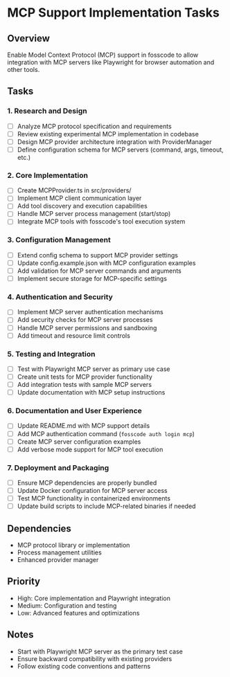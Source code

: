 # MCP Support Implementation Tasks

## Overview
Enable Model Context Protocol (MCP) support in fosscode to allow integration with MCP servers like Playwright for browser automation and other tools.

## Tasks

### 1. Research and Design
- [ ] Analyze MCP protocol specification and requirements
- [ ] Review existing experimental MCP implementation in codebase
- [ ] Design MCP provider architecture integration with ProviderManager
- [ ] Define configuration schema for MCP servers (command, args, timeout, etc.)

### 2. Core Implementation
- [ ] Create MCPProvider.ts in src/providers/
- [ ] Implement MCP client communication layer
- [ ] Add tool discovery and execution capabilities
- [ ] Handle MCP server process management (start/stop)
- [ ] Integrate MCP tools with fosscode's tool execution system

### 3. Configuration Management
- [ ] Extend config schema to support MCP provider settings
- [ ] Update config.example.json with MCP configuration examples
- [ ] Add validation for MCP server commands and arguments
- [ ] Implement secure storage for MCP-specific settings

### 4. Authentication and Security
- [ ] Implement MCP server authentication mechanisms
- [ ] Add security checks for MCP server processes
- [ ] Handle MCP server permissions and sandboxing
- [ ] Add timeout and resource limit controls

### 5. Testing and Integration
- [ ] Test with Playwright MCP server as primary use case
- [ ] Create unit tests for MCP provider functionality
- [ ] Add integration tests with sample MCP servers
- [ ] Update documentation with MCP setup instructions

### 6. Documentation and User Experience
- [ ] Update README.md with MCP support details
- [ ] Add MCP authentication command (`fosscode auth login mcp`)
- [ ] Create MCP server configuration examples
- [ ] Add verbose mode support for MCP tool execution

### 7. Deployment and Packaging
- [ ] Ensure MCP dependencies are properly bundled
- [ ] Update Docker configuration for MCP server access
- [ ] Test MCP functionality in containerized environments
- [ ] Update build scripts to include MCP-related binaries if needed

## Dependencies
- MCP protocol library or implementation
- Process management utilities
- Enhanced provider manager

## Priority
- High: Core implementation and Playwright integration
- Medium: Configuration and testing
- Low: Advanced features and optimizations

## Notes
- Start with Playwright MCP server as the primary test case
- Ensure backward compatibility with existing providers
- Follow existing code conventions and patterns